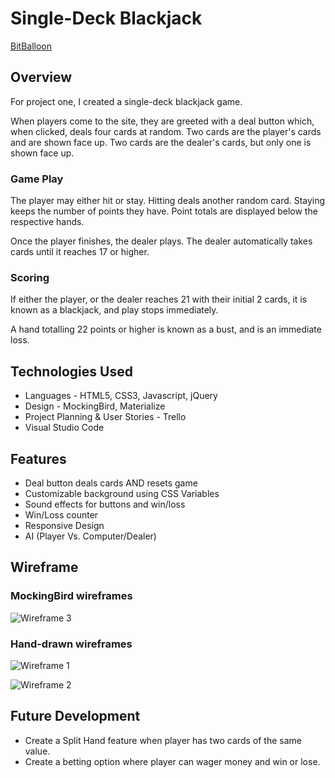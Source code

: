 # Single-Deck Blackjack

[BitBalloon](http://printer-beaver-37274.bitballoon.com/)

## Overview
For project one, I created a single-deck blackjack game. 

When players come to the site, they are greeted with a deal button which, when clicked, deals four cards at random. Two cards are the player's cards and are shown face up. Two cards are the dealer's cards, but only one is shown face up.

### Game Play

The player may either hit or stay. Hitting deals another random card. Staying keeps the number of points they have. Point totals are displayed below the respective hands.

Once the player finishes, the dealer plays. The dealer automatically takes cards until it reaches 17 or higher. 

### Scoring
If either the player, or the dealer reaches 21 with their initial 2 cards, it is known as a blackjack, and play stops immediately. 

A hand totalling 22 points or higher is known as a bust, and is an immediate loss. 

## Technologies Used

* Languages - HTML5, CSS3, Javascript, jQuery
* Design - MockingBird, Materialize
* Project Planning & User Stories - Trello
* Visual Studio Code

## Features

* Deal button deals cards AND resets game
* Customizable background using CSS Variables
* Sound effects for buttons and win/loss
* Win/Loss counter 
* Responsive Design
* AI (Player Vs. Computer/Dealer)

## Wireframe



### MockingBird wireframes

![Wireframe 3](https://github.com/jwats287/blackjack/blob/master/images/Wireframe-3.png?raw=true)

### Hand-drawn wireframes

![Wireframe 1](https://github.com/jwats287/blackjack/blob/master/images/Wireframe-1.jpg?raw=true)

![Wireframe 2](https://github.com/jwats287/blackjack/blob/master/images/Wireframe-2.jpg?raw=true)

## Future Development

* Create a Split Hand feature when player has two cards of the same value. 
* Create a betting option where player can wager money and win or lose. 